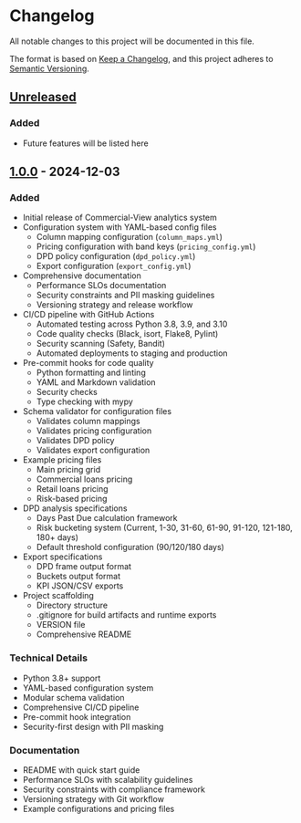 # Changelog

All notable changes to this project will be documented in this file.

The format is based on [Keep a Changelog](https://keepachangelog.com/en/1.0.0/),
and this project adheres to [Semantic Versioning](https://semver.org/spec/v2.0.0.html).

## [Unreleased]

### Added
- Future features will be listed here

## [1.0.0] - 2024-12-03

### Added
- Initial release of Commercial-View analytics system
- Configuration system with YAML-based config files
  - Column mapping configuration (`column_maps.yml`)
  - Pricing configuration with band keys (`pricing_config.yml`)
  - DPD policy configuration (`dpd_policy.yml`)
  - Export configuration (`export_config.yml`)
- Comprehensive documentation
  - Performance SLOs documentation
  - Security constraints and PII masking guidelines
  - Versioning strategy and release workflow
- CI/CD pipeline with GitHub Actions
  - Automated testing across Python 3.8, 3.9, and 3.10
  - Code quality checks (Black, isort, Flake8, Pylint)
  - Security scanning (Safety, Bandit)
  - Automated deployments to staging and production
- Pre-commit hooks for code quality
  - Python formatting and linting
  - YAML and Markdown validation
  - Security checks
  - Type checking with mypy
- Schema validator for configuration files
  - Validates column mappings
  - Validates pricing configuration
  - Validates DPD policy
  - Validates export configuration
- Example pricing files
  - Main pricing grid
  - Commercial loans pricing
  - Retail loans pricing
  - Risk-based pricing
- DPD analysis specifications
  - Days Past Due calculation framework
  - Risk bucketing system (Current, 1-30, 31-60, 61-90, 91-120, 121-180, 180+ days)
  - Default threshold configuration (90/120/180 days)
- Export specifications
  - DPD frame output format
  - Buckets output format
  - KPI JSON/CSV exports
- Project scaffolding
  - Directory structure
  - .gitignore for build artifacts and runtime exports
  - VERSION file
  - Comprehensive README

### Technical Details
- Python 3.8+ support
- YAML-based configuration system
- Modular schema validation
- Comprehensive CI/CD pipeline
- Pre-commit hook integration
- Security-first design with PII masking

### Documentation
- README with quick start guide
- Performance SLOs with scalability guidelines
- Security constraints with compliance framework
- Versioning strategy with Git workflow
- Example configurations and pricing files

[Unreleased]: https://github.com/Jeninefer/Commercial-View/compare/v1.0.0...HEAD
[1.0.0]: https://github.com/Jeninefer/Commercial-View/releases/tag/v1.0.0
